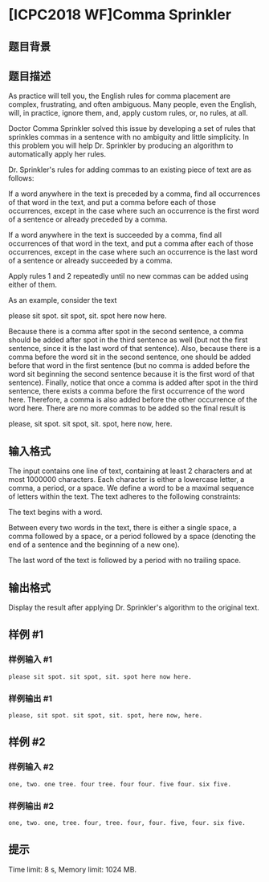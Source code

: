 # [ICPC2018 WF]Comma Sprinkler

## 题目背景



## 题目描述



As practice will tell you, the English rules for comma placement are complex, frustrating, and often ambiguous. Many people, even the English, will, in practice, ignore them, and, apply custom rules, or, no rules, at all.

Doctor Comma Sprinkler solved this issue by developing a set of rules that sprinkles commas in a sentence with no ambiguity and little simplicity. In this problem you will help Dr. Sprinkler by producing an algorithm to automatically apply her rules.

Dr. Sprinkler's rules for adding commas to an existing piece of text are as follows:

If a word anywhere in the text is preceded by a comma, find all occurrences of that word in the text, and put a comma before each of those occurrences, except in the case where such an occurrence is the first word of a sentence or already preceded by a comma.

If a word anywhere in the text is succeeded by a comma, find all occurrences of that word in the text, and put a comma after each of those occurrences, except in the case where such an occurrence is the last word of a sentence or already succeeded by a comma.

Apply rules $1$ and $2$ repeatedly until no new commas can be added using either of them.

As an example, consider the text

please sit spot. sit spot, sit. spot here now here.

Because there is a comma after spot in the second sentence, a comma should be added after spot in the third sentence as well (but not the first sentence, since it is the last word of that sentence). Also, because there is a comma before the word sit in the second sentence, one should be added before that word in the first sentence (but no comma is added before the word sit beginning the second sentence because it is the first word of that sentence). Finally, notice that once a comma is added after spot in the third sentence, there exists a comma before the first occurrence of the word here. Therefore, a comma is also added before the other occurrence of the word here. There are no more commas to be added so the final result is

please, sit spot. sit spot, sit. spot, here now, here.



## 输入格式



The input contains one line of text, containing at least $2$ characters and at most $1 000 000$ characters. Each character is either a lowercase letter, a comma, a period, or a space. We define a word to be a maximal sequence of letters within the text. The text adheres to the following constraints:

The text begins with a word.

Between every two words in the text, there is either a single space, a comma followed by a space, or a period followed by a space (denoting the end of a sentence and the beginning of a new one).

The last word of the text is followed by a period with no trailing space.



## 输出格式



Display the result after applying Dr. Sprinkler's algorithm to the original text.



## 样例 #1

### 样例输入 #1
```
please sit spot. sit spot, sit. spot here now here.
```

### 样例输出 #1

```
please, sit spot. sit spot, sit. spot, here now, here.
```

## 样例 #2

### 样例输入 #2
```
one, two. one tree. four tree. four four. five four. six five.
```

### 样例输出 #2

```
one, two. one, tree. four, tree. four, four. five, four. six five.
```

## 提示

Time limit: 8 s, Memory limit: 1024 MB. 


